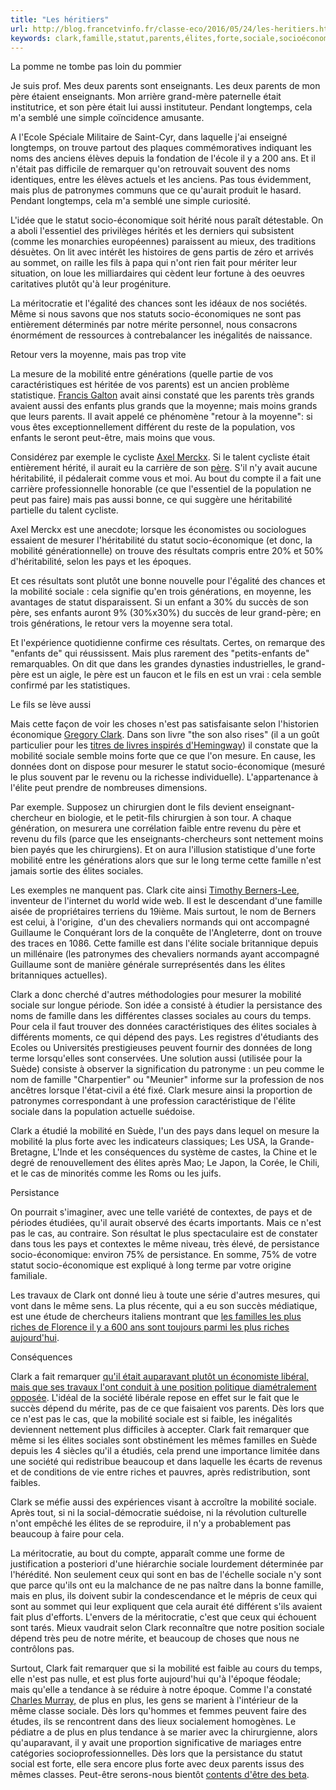 ```yaml
---
title: "Les héritiers"
url: http://blog.francetvinfo.fr/classe-eco/2016/05/24/les-heritiers.html
keywords: clark,famille,statut,parents,élites,forte,sociale,socioéconomique,père,mobilité,héritiers
---
```

La pomme ne tombe pas loin du pommier

Je suis prof. Mes deux parents sont enseignants. Les deux parents de mon père étaient enseignants. Mon arrière grand-mère paternelle était institutrice, et son père était lui aussi instituteur. Pendant longtemps, cela m\'a semblé une simple coïncidence amusante.

A l\'Ecole Spéciale Militaire de Saint-Cyr, dans laquelle j\'ai enseigné longtemps, on trouve partout des plaques commémoratives indiquant les noms des anciens élèves depuis la fondation de l\'école il y a 200 ans. Et il n\'était pas difficile de remarquer qu\'on retrouvait souvent des noms identiques, entre les élèves actuels et les anciens. Pas tous évidemment, mais plus de patronymes communs que ce qu\'aurait produit le hasard. Pendant longtemps, cela m\'a semblé une simple curiosité.

L\'idée que le statut socio-économique soit hérité nous paraît détestable. On a aboli l\'essentiel des privilèges hérités et les derniers qui subsistent (comme les monarchies européennes) paraissent au mieux, des traditions désuètes. On lit avec intérêt les histoires de gens partis de zéro et arrivés au sommet, on raille les fils à papa qui n\'ont rien fait pour mériter leur situation, on loue les milliardaires qui cèdent leur fortune à des oeuvres caritatives plutôt qu\'à leur progéniture.

La méritocratie et l\'égalité des chances sont les idéaux de nos sociétés. Même si nous savons que nos statuts socio-économiques ne sont pas entièrement déterminés par notre mérite personnel, nous consacrons énormément de ressources à contrebalancer les inégalités de naissance.

Retour vers la moyenne, mais pas trop vite

La mesure de la mobilité entre générations (quelle partie de vos caractéristiques est héritée de vos parents) est un ancien problème statistique. [Francis Galton](https://fr.wikipedia.org/wiki/Francis_Galton) avait ainsi constaté que les parents très grands avaient aussi des enfants plus grands que la moyenne; mais moins grands que leurs parents. Il avait appelé ce phénomène \"retour à la moyenne\": si vous êtes exceptionnellement différent du reste de la population, vos enfants le seront peut-être, mais moins que vous.

Considérez par exemple le cycliste [Axel Merckx](https://fr.wikipedia.org/wiki/Axel_Merckx). Si le talent cycliste était entièrement hérité, il aurait eu la carrière de son [père](https://fr.wikipedia.org/wiki/Eddy_Merckx). S\'il n\'y avait aucune héritabilité, il pédalerait comme vous et moi. Au bout du compte il a fait une carrière professionnelle honorable (ce que l\'essentiel de la population ne peut pas faire) mais pas aussi bonne, ce qui suggère une héritabilité partielle du talent cycliste.

Axel Merckx est une anecdote; lorsque les économistes ou sociologues essaient de mesurer l\'héritabilité du statut socio-économique (et donc, la mobilité générationnelle) on trouve des résultats compris entre 20% et 50% d\'héritabilité, selon les pays et les époques.

Et ces résultats sont plutôt une bonne nouvelle pour l\'égalité des chances et la mobilité sociale : cela signifie qu\'en trois générations, en moyenne, les avantages de statut disparaissent. Si un enfant a 30% du succès de son père, ses enfants auront 9% (30%x30%) du succès de leur grand-père; en trois générations, le retour vers la moyenne sera total.

Et l\'expérience quotidienne confirme ces résultats. Certes, on remarque des \"enfants de\" qui réussissent. Mais plus rarement des \"petits-enfants de\" remarquables. On dit que dans les grandes dynasties industrielles, le grand-père est un aigle, le père est un faucon et le fils en est un vrai : cela semble confirmé par les statistiques.

Le fils se lève aussi

Mais cette façon de voir les choses n\'est pas satisfaisante selon l\'historien économique [Gregory Clark](https://en.wikipedia.org/wiki/Gregory_Clark_(economist)). Dans son livre \"the son also rises\" (il a un goût particulier pour les [titres de livres inspirés d\'Hemingway](http://www.amazon.fr/Gregory-Clark/e/B001I9OM4W/ref=sr_ntt_srch_lnk_1?qid=1464087111&sr=8-1)) il constate que la mobilité sociale semble moins forte que ce que l\'on mesure. En cause, les données dont on dispose pour mesurer le statut socio-économique (mesuré le plus souvent par le revenu ou la richesse individuelle). L\'appartenance à l\'élite peut prendre de nombreuses dimensions.

Par exemple. Supposez un chirurgien dont le fils devient enseignant-chercheur en biologie, et le petit-fils chirurgien à son tour. A chaque génération, on mesurera une corrélation faible entre revenu du père et revenu du fils (parce que les enseignants-chercheurs sont nettement moins bien payés que les chirurgiens). Et on aura l\'illusion statistique d\'une forte mobilité entre les générations alors que sur le long terme cette famille n\'est jamais sortie des élites sociales.

Les exemples ne manquent pas. Clark cite ainsi [Timothy Berners-Lee](https://fr.wikipedia.org/wiki/Tim_Berners-Lee), inventeur de l\'internet du world wide web. Il est le descendant d\'une famille aisée de propriétaires terriens du 19ième. Mais surtout, le nom de Berners est celui, à l\'origine,  d\'un des chevaliers normands qui ont accompagné Guillaume le Conquérant lors de la conquête de l\'Angleterre, dont on trouve des traces en 1086. Cette famille est dans l\'élite sociale britannique depuis un millénaire (les patronymes des chevaliers normands ayant accompagné Guillaume sont de manière générale surreprésentés dans les élites britanniques actuelles).

Clark a donc cherché d\'autres méthodologies pour mesurer la mobilité sociale sur longue période. Son idée a consisté à étudier la persistance des noms de famille dans les différentes classes sociales au cours du temps. Pour cela il faut trouver des données caractéristiques des élites sociales à différents moments, ce qui dépend des pays. Les registres d\'étudiants des Ecoles ou Universités prestigieuses peuvent fournir des données de long terme lorsqu\'elles sont conservées. Une solution aussi (utilisée pour la Suède) consiste à observer la signification du patronyme : un peu comme le nom de famille \"Charpentier\" ou \"Meunier\" informe sur la profession de nos ancêtres lorsque l\'état-civil a été fixé. Clark mesure ainsi la proportion de patronymes correspondant à une profession caractéristique de l\'élite sociale dans la population actuelle suédoise.

Clark a étudié la mobilité en Suède, l\'un des pays dans lequel on mesure la mobilité la plus forte avec les indicateurs classiques; Les USA, la Grande-Bretagne, L\'Inde et les conséquences du système de castes, la Chine et le degré de renouvellement des élites après Mao; Le Japon, la Corée, le Chili, et le cas de minorités comme les Roms ou les juifs.

Persistance

On pourrait s\'imaginer, avec une telle variété de contextes, de pays et de périodes étudiées, qu\'il aurait observé des écarts importants. Mais ce n\'est pas le cas, au contraire. Son résultat le plus spectaculaire est de constater dans tous les pays et contextes le même niveau, très élevé, de persistance socio-économique: environ 75% de persistance. En somme, 75% de votre statut socio-économique est expliqué à long terme par votre origine familiale.

Les travaux de Clark ont donné lieu à toute une série d\'autres mesures, qui vont dans le même sens. La plus récente, qui a eu son succès médiatique, est une étude de chercheurs italiens montrant que [les familles les plus riches de Florence il y a 600 ans sont toujours parmi les plus riches aujourd\'hui](http://www.lemonde.fr/big-browser/article/2016/05/20/a-florence-les-riches-restent-riches-depuis-six-siecles_4923502_4832693.html).

Conséquences

Clark a fait remarquer [qu\'il était auparavant plutôt un économiste libéral, mais que ses travaux l\'ont conduit à une position politique diamétralement opposée](http://www.prospectmagazine.co.uk/blogs/jonathan-derbyshire/i-started-off-as-a-libertarian-economist-but-ive-come-full-circle-greg-clark-on-social-mobility). L\'idéal de la société libérale repose en effet sur le fait que le succès dépend du mérite, pas de ce que faisaient vos parents. Dès lors que ce n\'est pas le cas, que la mobilité sociale est si faible, les inégalités deviennent nettement plus difficiles à accepter. Clark fait remarquer que même si les élites sociales sont obstinément les mêmes familles en Suède depuis les 4 siècles qu\'il a étudiés, cela prend une importance limitée dans une société qui redistribue beaucoup et dans laquelle les écarts de revenus et de conditions de vie entre riches et pauvres, après redistribution, sont faibles.

Clark se méfie aussi des expériences visant à accroître la mobilité sociale. Après tout, si ni la social-démocratie suédoise, ni la révolution culturelle n\'ont empêché les élites de se reproduire, il n\'y a probablement pas beaucoup à faire pour cela.

La méritocratie, au bout du compte, apparaît comme une forme de justification a posteriori d\'une hiérarchie sociale lourdement déterminée par l\'hérédité. Non seulement ceux qui sont en bas de l\'échelle sociale n\'y sont que parce qu\'ils ont eu la malchance de ne pas naître dans la bonne famille, mais en plus, ils doivent subir la condescendance et le mépris de ceux qui sont au sommet qui leur expliquent que cela aurait été différent s\'ils avaient fait plus d\'efforts. L\'envers de la méritocratie, c\'est que ceux qui échouent sont tarés. Mieux vaudrait selon Clark reconnaître que notre position sociale dépend très peu de notre mérite, et beaucoup de choses que nous ne contrôlons pas.

Surtout, Clark fait remarquer que si la mobilité est faible au cours du temps, elle n\'est pas nulle, et est plus forte aujourd\'hui qu\'à l\'époque féodale; mais qu\'elle a tendance à se réduire à notre époque. Comme l\'a constaté [Charles Murray,](https://www.amazon.fr/Coming-Apart-State-America-1960-2010-ebook/dp/B00540PAXS/ref=sr_1_2?ie=UTF8&qid=1464103800&sr=8-2&keywords=charles+murray) de plus en plus, les gens se marient à l\'intérieur de la même classe sociale. Dès lors qu\'hommes et femmes peuvent faire des études, ils se rencontrent dans des lieux socialement homogènes. Le pédiatre a de plus en plus tendance à se marier avec la chirurgienne, alors qu\'auparavant, il y avait une proportion significative de mariages entre catégories socioprofessionnelles. Dès lors que la persistance du statut social est forte, elle sera encore plus forte avec deux parents issus des mêmes classes. Peut-être serons-nous bientôt [contents d\'être des beta](https://www.amazon.fr/Meilleur-mondes-Aldous-Huxley/dp/2266128566).
